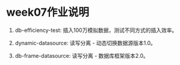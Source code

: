 # week07作业说明

1. db-efficiency-test: 插入100万模拟数据，测试不同方式的插入效率。

2. dynamic-datasource: 读写分离 - 动态切换数据源版本1.0。

3. db-frame-datasource: 读写分离 - 数据库框架版本2.0。